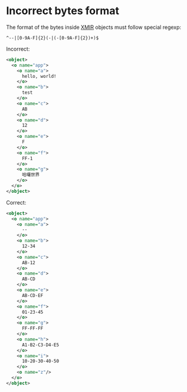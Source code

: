 # Incorrect bytes format

The format of the bytes inside [XMIR] objects must follow special regexp:

```regexp
^--|[0-9A-F]{2}(-|(-[0-9A-F]{2})+)$
```

Incorrect:

```xml
<object>
  <o name="app">
    <o name="a">
      hello, world!
    </o>
    <o name="b">
      test
    </o>
    <o name="c">
      AB
    </o>
    <o name="d">
      12
    </o>
    <o name="e">
      F
    </o>
    <o name="f">
      FF-1
    </o>
    <o name="g">
      哈囉世界
    </o>
  </o>
</object>
```

Correct:

```xml
<object>
  <o name="app">
    <o name="a">
      --
    </o>
    <o name="b">
      12-34
    </o>
    <o name="c">
      AB-12
    </o>
    <o name="d">
      AB-CD
    </o>
    <o name="e">
      AB-CD-EF
    </o>
    <o name="f">
      01-23-45
    </o>
    <o name="g">
      FF-FF-FF
    </o>
    <o name="h">
      A1-B2-C3-D4-E5
    </o>
    <o name="i">
      10-20-30-40-50
    </o>
    <o name="z"/>
  </o>
</object>
```

[XMIR]: https://news.eolang.org/2022-11-25-xmir-guide.html
